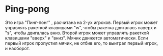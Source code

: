 # Ping-pong
Это игра "Пинг-понг" , расчитана на 2-ух игроков. Первый игрок может управлять ракеткой клавишами "w", чтобы ракетка двигалась наверх и "s", чтобы двигалась вниз. Второй игрок может управлять ракеткой клавишами "вверх" и "вниз". Мячик движется автоматически. Если первый игрок пропустил мячик, не отбив его, то выиграл первый игрок, и наоборот.
